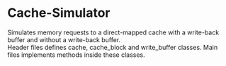 # Cache-Simulator
Simulates memory requests to a direct-mapped cache with a write-back buffer and without a write-back buffer.  
Header files defines cache, cache_block and write_buffer classes. Main files implements methods inside these classes.
